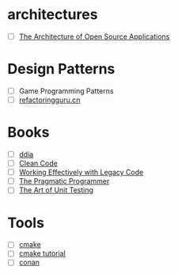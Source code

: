 architectures
=============
* [ ] [The Architecture of Open Source Applications](https://aosabook.org/en/)

Design Patterns
===============
* [ ] Game Programming Patterns
* [ ] [refactoringguru.cn](https://refactoringguru.cn/design-patterns)

Books
=====
* [ ] [ddia](https://vonng.gitbook.io/vonng/)
* [ ] [Clean Code]()
* [ ] [Working Effectively with Legacy Code]()
* [ ] [The Pragmatic Programmer]()
* [ ] [The Art of Unit Testing]()

Tools
=====
* [ ] [cmake](https://cliutils.gitlab.io/modern-cmake/)
* [ ] [cmake tutorial](https://cmake.org/cmake/help/latest/guide/tutorial/index.html)
* [ ] [conan](https://conan.io/)
